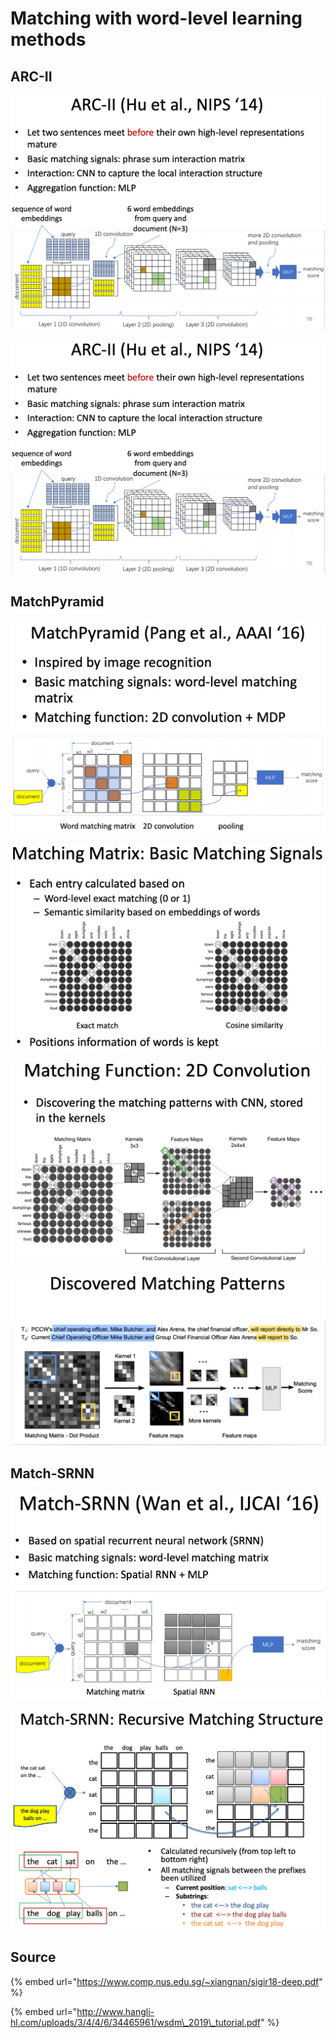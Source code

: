 # Matching with word-level learning methods

## ARC-II

![](../../../../../../../.gitbook/assets/lark20190528155355.png)

![](../../../../../../../.gitbook/assets/lark20190528155355.png)

## MatchPyramid

![](../../../../../../../.gitbook/assets/lark20190528155455.png)

![](../../../../../../../.gitbook/assets/lark20190528155542.png)

![](../../../../../../../.gitbook/assets/lark20190528155612.png)

![](../../../../../../../.gitbook/assets/lark20190528155641.png)

## Match-SRNN

![](../../../../../../../.gitbook/assets/lark20190528155711.png)

![](../../../../../../../.gitbook/assets/lark20190528155745.png)

## Source

{% embed url="https://www.comp.nus.edu.sg/~xiangnan/sigir18-deep.pdf" %}

{% embed url="http://www.hangli-hl.com/uploads/3/4/4/6/34465961/wsdm\_2019\_tutorial.pdf" %}



